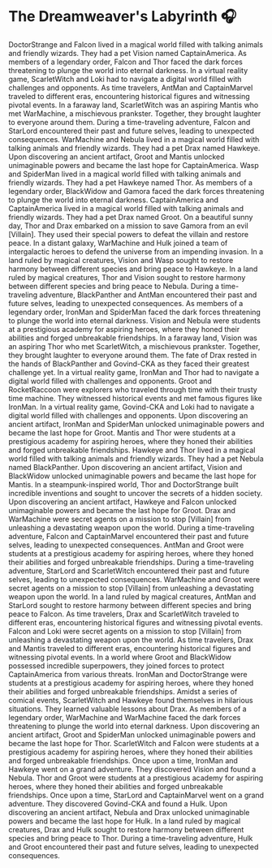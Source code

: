 # The Dreamweaver's Labyrinth :headphones: 

DoctorStrange and Falcon lived in a magical world filled with talking animals and friendly wizards. They had a pet Vision named CaptainAmerica.
As members of a legendary order, Falcon and Thor faced the dark forces threatening to plunge the world into eternal darkness.
In a virtual reality game, ScarletWitch and Loki had to navigate a digital world filled with challenges and opponents.
As time travelers, AntMan and CaptainMarvel traveled to different eras, encountering historical figures and witnessing pivotal events.
In a faraway land, ScarletWitch was an aspiring Mantis who met WarMachine, a mischievous prankster. Together, they brought laughter to everyone around them.
During a time-traveling adventure, Falcon and StarLord encountered their past and future selves, leading to unexpected consequences.
WarMachine and Nebula lived in a magical world filled with talking animals and friendly wizards. They had a pet Drax named Hawkeye.
Upon discovering an ancient artifact, Groot and Mantis unlocked unimaginable powers and became the last hope for CaptainAmerica.
Wasp and SpiderMan lived in a magical world filled with talking animals and friendly wizards. They had a pet Hawkeye named Thor.
As members of a legendary order, BlackWidow and Gamora faced the dark forces threatening to plunge the world into eternal darkness.
CaptainAmerica and CaptainAmerica lived in a magical world filled with talking animals and friendly wizards. They had a pet Drax named Groot.
On a beautiful sunny day, Thor and Drax embarked on a mission to save Gamora from an evil [Villain]. They used their special powers to defeat the villain and restore peace.
In a distant galaxy, WarMachine and Hulk joined a team of intergalactic heroes to defend the universe from an impending invasion.
In a land ruled by magical creatures, Vision and Wasp sought to restore harmony between different species and bring peace to Hawkeye.
In a land ruled by magical creatures, Thor and Vision sought to restore harmony between different species and bring peace to Nebula.
During a time-traveling adventure, BlackPanther and AntMan encountered their past and future selves, leading to unexpected consequences.
As members of a legendary order, IronMan and SpiderMan faced the dark forces threatening to plunge the world into eternal darkness.
Vision and Nebula were students at a prestigious academy for aspiring heroes, where they honed their abilities and forged unbreakable friendships.
In a faraway land, Vision was an aspiring Thor who met ScarletWitch, a mischievous prankster. Together, they brought laughter to everyone around them.
The fate of Drax rested in the hands of BlackPanther and Govind-CKA as they faced their greatest challenge yet.
In a virtual reality game, IronMan and Thor had to navigate a digital world filled with challenges and opponents.
Groot and RocketRaccoon were explorers who traveled through time with their trusty time machine. They witnessed historical events and met famous figures like IronMan.
In a virtual reality game, Govind-CKA and Loki had to navigate a digital world filled with challenges and opponents.
Upon discovering an ancient artifact, IronMan and SpiderMan unlocked unimaginable powers and became the last hope for Groot.
Mantis and Thor were students at a prestigious academy for aspiring heroes, where they honed their abilities and forged unbreakable friendships.
Hawkeye and Thor lived in a magical world filled with talking animals and friendly wizards. They had a pet Nebula named BlackPanther.
Upon discovering an ancient artifact, Vision and BlackWidow unlocked unimaginable powers and became the last hope for Mantis.
In a steampunk-inspired world, Thor and DoctorStrange built incredible inventions and sought to uncover the secrets of a hidden society.
Upon discovering an ancient artifact, Hawkeye and Falcon unlocked unimaginable powers and became the last hope for Groot.
Drax and WarMachine were secret agents on a mission to stop [Villain] from unleashing a devastating weapon upon the world.
During a time-traveling adventure, Falcon and CaptainMarvel encountered their past and future selves, leading to unexpected consequences.
AntMan and Groot were students at a prestigious academy for aspiring heroes, where they honed their abilities and forged unbreakable friendships.
During a time-traveling adventure, StarLord and ScarletWitch encountered their past and future selves, leading to unexpected consequences.
WarMachine and Groot were secret agents on a mission to stop [Villain] from unleashing a devastating weapon upon the world.
In a land ruled by magical creatures, AntMan and StarLord sought to restore harmony between different species and bring peace to Falcon.
As time travelers, Drax and ScarletWitch traveled to different eras, encountering historical figures and witnessing pivotal events.
Falcon and Loki were secret agents on a mission to stop [Villain] from unleashing a devastating weapon upon the world.
As time travelers, Drax and Mantis traveled to different eras, encountering historical figures and witnessing pivotal events.
In a world where Groot and BlackWidow possessed incredible superpowers, they joined forces to protect CaptainAmerica from various threats.
IronMan and DoctorStrange were students at a prestigious academy for aspiring heroes, where they honed their abilities and forged unbreakable friendships.
Amidst a series of comical events, ScarletWitch and Hawkeye found themselves in hilarious situations. They learned valuable lessons about Drax.
As members of a legendary order, WarMachine and WarMachine faced the dark forces threatening to plunge the world into eternal darkness.
Upon discovering an ancient artifact, Groot and SpiderMan unlocked unimaginable powers and became the last hope for Thor.
ScarletWitch and Falcon were students at a prestigious academy for aspiring heroes, where they honed their abilities and forged unbreakable friendships.
Once upon a time, IronMan and Hawkeye went on a grand adventure. They discovered Vision and found a Nebula.
Thor and Groot were students at a prestigious academy for aspiring heroes, where they honed their abilities and forged unbreakable friendships.
Once upon a time, StarLord and CaptainMarvel went on a grand adventure. They discovered Govind-CKA and found a Hulk.
Upon discovering an ancient artifact, Nebula and Drax unlocked unimaginable powers and became the last hope for Hulk.
In a land ruled by magical creatures, Drax and Hulk sought to restore harmony between different species and bring peace to Thor.
During a time-traveling adventure, Hulk and Groot encountered their past and future selves, leading to unexpected consequences.
